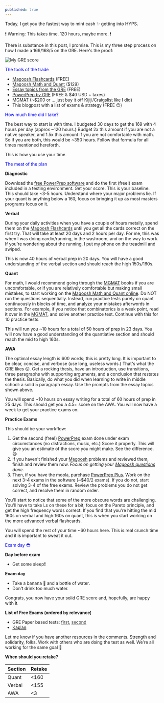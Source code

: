 ```yaml
---
published: true
---
```

Today, I get you the fastest way to mint cash :sparkles: getting into HYPS.

:exclamation: Warning: This takes time. 120 hours, maybe more. :exclamation:

There is substance in this post, I promise. This is my three step process on how I made a 169/168/5 on the GRE. Here's the proof:

![My GRE score](https://i.imgur.com/8tmIAQm.png)

<span style="color:blue">The tools of the trade</span>

- [Magoosh Flashcards](https://gre.magoosh.com/flashcards/vocabulary) (FREE)
- [Magoosh Math and Quant](https://gre.magoosh.com/plans) ($129)
- [Essay topics from the GRE](https://www.ets.org/gre/revised_general/prepare/analytical_writing/issue/pool) (FREE)
- [PowerPrep by GRE](https://www.ets.org/gre/revised_general/prepare/powerprep/) (FREE & $40 USD + taxes)
- [MGMAT](https://www.amazon.ca/Complete-GMAT-Strategy-Guide-Set/dp/1941234100/ref=asc_df_1941234100/?tag=googleshopc0c-20&linkCode=df0&hvadid=292996645836&hvpos=1o1&hvnetw=g&hvrand=14512839492580413724&hvpone=&hvptwo=&hvqmt=&hvdev=c&hvdvcmdl=&hvlocint=&hvlocphy=9061009&hvtargid=pla-406475559775&psc=1) (~$200 or ... just buy it off [Kijiji](https://www.kijiji.ca/)/[Craigslist](https://craigslist.org/) like I did)
- This blogpost with a list of exams & strategy (FREE :wink:)

<span style="color:blue">How much time did I take?</span>

The best way to start is with time. I budgeted 30 days to get the 169 with 4 hours per day (approx ~120 hours.) Budget 2x this amount if you are not a native speaker, and 1.5x this amount if you are not comfortable with math. So if you are both, this would be ~350 hours. Follow that formula for all times mentioned hereforth.

This is how you use your time.

<span style="color:blue">The meat of the plan</span>

**Diagnostic**

Download the [free PowerPrep software](https://www.ets.org/gre/revised_general/prepare/powerprep/) and do the first (free!) exam included in a testing environment. Get your score. This is your baseline. This should take ~3-5 hours. Understand where your major problems lie. If your quant is anything below a 160, focus on bringing it up as most masters programs focus on it.

**Verbal**

During your daily activities when you have a couple of hours metally, spend them on the [Magoosh Flashcards](https://gre.magoosh.com/flashcards/vocabulary) until you get all the cards correct on the first try. That will take at least 20 days and 2 hours per day. For me, this was when I was doing cardio/running, in the washroom, and on the way to work. If you're wondering about the running, I put my phone on the treadmill and swiped.

This is now 40 hours of verbal prep in 20 days. You will have a good understanding of the verbal section and should reach the high 150s/160s.

**Quant**

For math, I would recommend going through the [MGMAT](https://www.amazon.ca/Complete-GMAT-Strategy-Guide-Set/dp/1941234100/ref=asc_df_1941234100/?tag=googleshopc0c-20&linkCode=df0&hvadid=292996645836&hvpos=1o1&hvnetw=g&hvrand=14512839492580413724&hvpone=&hvptwo=&hvqmt=&hvdev=c&hvdvcmdl=&hvlocint=&hvlocphy=9061009&hvtargid=pla-406475559775&psc=1) books if you are uncomfortable, or if you are relatively comfortable but making small mistakes, to start working on the [Magoosh Math and Quant online](https://gre.magoosh.com/plans). Do NOT run the questions sequentially. Instead, run practice tests purely on quant continuously in blocks of time, and analyze your mistakes afterwords in sections. For example, if you notice that combinatorics is a weak point, read it over in the [MGMAT](https://www.amazon.ca/Complete-GMAT-Strategy-Guide-Set/dp/1941234100/ref=asc_df_1941234100/?tag=googleshopc0c-20&linkCode=df0&hvadid=292996645836&hvpos=1o1&hvnetw=g&hvrand=14512839492580413724&hvpone=&hvptwo=&hvqmt=&hvdev=c&hvdvcmdl=&hvlocint=&hvlocphy=9061009&hvtargid=pla-406475559775&psc=1), and solve another practice test. Continue with this for 10 practice tests.

This will run you ~10 hours for a total of 50 hours of prep in 23 days. You will now have a good understanding of the quantiative section and should reach the mid to high 160s.

**AWA**

The optimal essay length is 600 words; this is pretty long. It is important to be clear, concise, and verbose (use long, useless words.) That's what the GRE likes :confused:. Get a rocking thesis, have an introduction, use transitions, three paragraphs with supporting arguments, and a conclusion that restates the thesis. Basically, do what you did when learning to write in middle school: a solid 5 paragraph essay. Use the prompts from the essay topics shown above.
  
You will spend ~10 hours on essay writing for a total of 60 hours of prep in 25 days. This should get you a 4.5+ score on the AWA. You will now have a week to get your practice exams on.
  
**Practice Exams**
  
This should be your workflow:

1. Get the second (free!) [PowerPrep](https://www.ets.org/gre/revised_general/prepare/powerprep/) exam done under exam circumstances (no distractions, music, etc.) Score it properly. This will give you an estimate of the score you might make. See the difference. :smile:
2. If you haven't finished your [Magoosh](https://gre.magoosh.com/plans) problems and reviewed them, finish and review them now. _Focus on getting your [Magoosh questions](https://gre.magoosh.com/plans) done._
3. Then, if you have the moola, purchase [PowerPrep Plus](https://www.ets.org/gre/revised_general/prepare/powerprep/). Work on the next 3-4 exams in the software (~$40/2 exams). If you do not, start solving 3-4 of the free exams. Review the problems you do not get correct, and resolve them in random order.
  
You'll start to notice that some of the more obscure words are challenging. You'll have to take Ls on these for a bit; focus on the Pareto principle, and get the high frequency words correct. If you find that you're hitting the mid 160s on verbal and high 160s on quant, this is when you start working on the more advanced verbal flashcards.
  
You will spend the rest of your time ~60 hours here. This is real crunch time and it is important to sweat it out.

<span style="color:blue">Exam day :sunglasses:</span>

**Day before exam**
  
- Get some sleep!!

**Exam day**

- Take a banana :banana: and a bottle of water.
- Don't drink too much water.
  
Congrats, you now have your solid GRE score and, hopefully, are happy with it.
    
**List of Free Exams (ordered by relevance)**

- GRE Paper based tests: [first](https://www.ets.org/s/gre/pdf/practice_book_GRE_pb_revised_general_test.pdf), [second](http://web.archive.org/web/20110605194015/http://www.ets.org/s/gre/pdf/practice_book_GRE_pb_revised_general_test.pdf)
- [Kaplan](https://www.kaptest.com/gre/free/gre-practice-test-options)

Let me know if you have another resources in the comments. Strength and solidarity, folks. Work with others who are doing the test as well. We're all working for the same goal :muscle:

**When should you retake?**

| Section | Retake |
|---------|--------|
| Quant   | <160   |
| Verbal  | <155   |
| AWA     | <3     |
